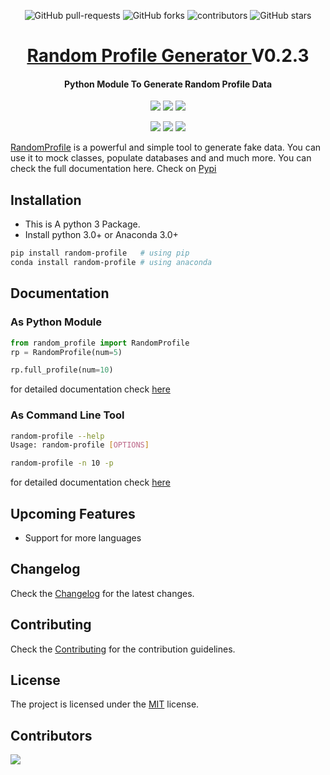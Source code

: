 <p align="center"> 
<img alt="GitHub pull-requests" src="https://img.shields.io/github/issues-pr/Py-Contributors/RandomProfileGenerator">
<img alt="GitHub forks" src="https://img.shields.io/github/forks/Py-Contributors/RandomProfileGenerator"> 
<img alt="contributors" src="https://img.shields.io/github/contributors/Py-Contributors/RandomProfileGenerator"> 
<img alt="GitHub stars" src="https://img.shields.io/github/stars/Py-Contributors/RandomProfileGenerator"> </p>

<h1 align="center">
  <a href="https://pypi.org/project/random-profile/">
  Random Profile Generator
  </a>
  V0.2.3
</h1>

<h4 align="center">Python Module To Generate Random Profile Data</h4>

<p align="center">
<img src="https://img.shields.io/pypi/v/random-profile.svg">
<img src="https://img.shields.io/pypi/pyversions/random-profile.svg">
<img src="https://img.shields.io/pypi/l/random-profile.svg">

</p>
<p align="center">
<img src="https://img.shields.io/pypi/dd/random-profile.svg">
<img src="https://img.shields.io/pypi/dw/random-profile.svg">
<img src="https://img.shields.io/pypi/dm/random-profile.svg">
</p>

[RandomProfile](https://pypi.org/project/random-profile/) is a powerful and simple tool to generate fake data. You can use it to mock classes, populate databases and and much more. You can check the full documentation here. Check on [Pypi](https://pypi.org/project/random-profile/)

## Installation

- This is A python 3 Package.
- Install python 3.0+ or Anaconda 3.0+

```bash
pip install random-profile   # using pip
conda install random-profile # using anaconda
```

## Documentation

### As Python Module

```python
from random_profile import RandomProfile
rp = RandomProfile(num=5)

rp.full_profile(num=10)
```

for detailed documentation check [here](https://randomprofilegenerator.readthedocs.io/)

### As Command Line Tool

```bash
random-profile --help
Usage: random-profile [OPTIONS]
```

```bash
random-profile -n 10 -p
```

for detailed documentation check [here](https://randomprofilegenerator.readthedocs.io/)

## Upcoming Features

- Support for more languages

## Changelog

Check the [Changelog](/CHANGELOG.md) for the latest changes.

## Contributing

Check the [Contributing](/CONTRIBUTING.md) for the contribution guidelines.

## License

The project is licensed under the <a href="/LICENSE">MIT</a> license. 

## Contributors

<a href="https://github.com/codePerfectPlus/awesomeScripts/graphs/contributors">
  <img src="https://contrib.rocks/image?repo=codePerfectPlus/randomprofilegenerator" />
</a>
